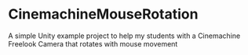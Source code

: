# CinemachineMouseRotation
A simple Unity example project to help my students with a Cinemachine Freelook Camera that rotates with mouse movement
